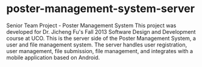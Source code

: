 poster-management-system-server
===============================

Senior Team Project - Poster Management System
This project was developed for Dr. Jicheng Fu's Fall 2013 Software Design and Development course at UCO.
This is the server side of the Poster Management System, a user and file management system.
The server handles user registration, user management, file submission, file management, and integrates with a mobile application based on Android.
